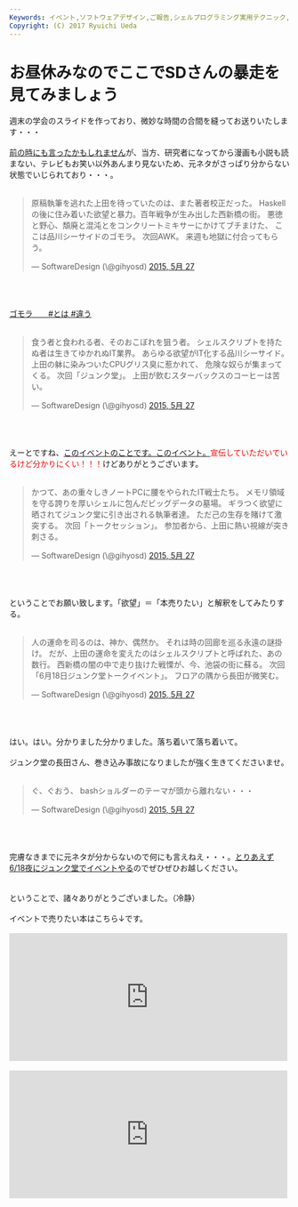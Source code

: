 ```yaml
---
Keywords: イベント,ソフトウェアデザイン,ご報告,シェルプログラミング実用テクニック,頭の中だだ漏らし
Copyright: (C) 2017 Ryuichi Ueda
---
```


# お昼休みなのでここでSDさんの暴走を見てみましょう
週末の学会のスライドを作っており、微妙な時間の合間を縫ってお送りいたします・・・<br />
<br />
<a href="http://blog.ueda.asia/?p=6240">前の時にも言ったかもしれません</a>が、当方、研究者になってから漫画も小説も読まない、テレビもお笑い以外あんまり見ないため、元ネタがさっぱり分からない状態でいじられており・・・。<br />
<br />
<blockquote class="twitter-tweet" lang="ja"><p lang="ja" dir="ltr">原稿執筆を逃れた上田を待っていたのは、また著者校正だった。&#10;Haskellの後に住み着いた欲望と暴力。百年戦争が生み出した西新橋の街。&#10;悪徳と野心、頽廃と混沌とをコンクリートミキサーにかけてブチまけた、&#10;ここは品川シーサイドのゴモラ。&#10;次回AWK。&#10;来週も地獄に付合ってもらう。</p>&mdash; SoftwareDesign (\@gihyosd) <a href="https://twitter.com/gihyosd/status/603521540164952065">2015, 5月 27</a></blockquote><br />
<script async src="//platform.twitter.com/widgets.js" charset="utf-8"></script><br />
<br />
<a href="https://www.google.co.jp/search?q=%E3%82%B4%E3%83%A2%E3%83%A9&espv=2&biw=1280&bih=728&source=lnms&tbm=isch&sa=X&ei=14VmVcicLoWl8QWEm4C4Ag&ved=0CAYQ_AUoAQ" target="_blank">ゴモラ　　#とは #違う</a><br />
<br />
<blockquote class="twitter-tweet" lang="ja"><p lang="ja" dir="ltr">食う者と食われる者、そのおこぼれを狙う者。&#10;シェルスクリプトを持たぬ者は生きてゆかれぬIT業界。&#10;あらゆる欲望がIT化する品川シーサイド。&#10;上田の躰に染みついたCPUグリス臭に惹かれて、&#10;危険な奴らが集まってくる。&#10;次回「ジュンク堂」。&#10;上田が飲むスターバックスのコーヒーは苦い。</p>&mdash; SoftwareDesign (\@gihyosd) <a href="https://twitter.com/gihyosd/status/603522603752423425">2015, 5月 27</a></blockquote><br />
<script async src="//platform.twitter.com/widgets.js" charset="utf-8"></script><br />
<br />
えーとですね、<a href="http://blog.ueda.asia/?p=6302" target="_blank">このイベントのことです。このイベント。</a><span style="color:red">宣伝していただいているけど分かりにくい！！！</span>けどありがとうございます。<br />
<br />
<blockquote class="twitter-tweet" lang="ja"><p lang="ja" dir="ltr">かつて、あの重々しきノートPCに腰をやられたIT戦士たち。&#10;メモリ領域を守る誇りを厚いシェルに包んだビッグデータの墓場。&#10;ギラつく欲望に晒されてジュンク堂に引き出される執筆者達。&#10;ただ己の生存を賭けて激突する。&#10;次回「トークセッション」。&#10;参加者から、上田に熱い視線が突き刺さる。</p>&mdash; SoftwareDesign (\@gihyosd) <a href="https://twitter.com/gihyosd/status/603523950291722240">2015, 5月 27</a></blockquote><br />
<script async src="//platform.twitter.com/widgets.js" charset="utf-8"></script><br />
<br />
ということでお願い致します。「欲望」＝「本売りたい」と解釈をしてみたりする。<br />
<br />
<blockquote class="twitter-tweet" lang="ja"><p lang="ja" dir="ltr">人の運命を司るのは、神か、偶然か。&#10;それは時の回廊を巡る永遠の謎掛け。&#10;だが、上田の運命を変えたのはシェルスクリプトと呼ばれた、あの数行。&#10;西新橋の闇の中で走り抜けた戦慄が、今、池袋の街に蘇る。&#10;次回「6月18日ジュンク堂トークイベント」。&#10;フロアの隅から長田が微笑む。</p>&mdash; SoftwareDesign (\@gihyosd) <a href="https://twitter.com/gihyosd/status/603525289440739328">2015, 5月 27</a></blockquote><br />
<script async src="//platform.twitter.com/widgets.js" charset="utf-8"></script><br />
<br />
はい。はい。分かりました分かりました。落ち着いて落ち着いて。<br />
<br />
ジュンク堂の長田さん、巻き込み事故になりましたが強く生きてくださいませ。<br />
<br />
<blockquote class="twitter-tweet" lang="ja"><p lang="ja" dir="ltr">ぐ、ぐおう、&#10;bashショルダーのテーマが頭から離れない・・・</p>&mdash; SoftwareDesign (\@gihyosd) <a href="https://twitter.com/gihyosd/status/603553891293089793">2015, 5月 27</a></blockquote><br />
<script async src="//platform.twitter.com/widgets.js" charset="utf-8"></script><br />
<br />
完膚なきまでに元ネタが分からないので何にも言えねえ・・・。<a href="http://blog.ueda.asia/?p=6302">とりあえず6/18夜にジュンク堂でイベントやる</a>のでぜひぜひお越しください。<br />
<br />
<br />
ということで、諸々ありがとうございました。（冷静）<br />
<br />
イベントで売りたい本はこちら↓です。<br />
<br />
<iframe marginwidth="0" marginheight="0" src="http://b.hatena.ne.jp/entry.parts?url=http%3A%2F%2Fgihyo.jp%2Fbook%2F2015%2F978-4-7741-7344-3" scrolling="no" frameborder="0" height="230" width="500"><div class="hatena-bookmark-detail-info"><a href="http://gihyo.jp/book/2015/978-4-7741-7344-3">シェルプログラミング実用テクニック：書籍案内｜技術評論社</a><a href="http://b.hatena.ne.jp/entry/gihyo.jp/book/2015/978-4-7741-7344-3">はてなブックマーク - シェルプログラミング実用テクニック：書籍案内｜技術評論社</a></div></iframe><br />
<br />
<iframe marginwidth="0" marginheight="0" src="http://b.hatena.ne.jp/entry.parts?url=http%3A%2F%2Fgihyo.jp%2Fbook%2F2015%2F978-4-7741-7369-6" scrolling="no" frameborder="0" height="230" width="500"><div class="hatena-bookmark-detail-info"><a href="http://gihyo.jp/book/2015/978-4-7741-7369-6">AWK実践入門：書籍案内｜技術評論社</a><a href="http://b.hatena.ne.jp/entry/gihyo.jp/book/2015/978-4-7741-7369-6">はてなブックマーク - AWK実践入門：書籍案内｜技術評論社</a></div></iframe>
